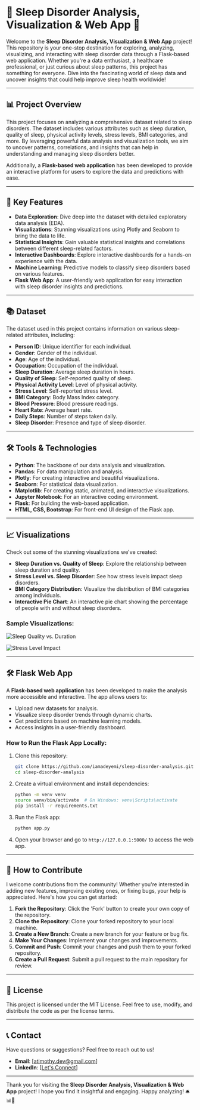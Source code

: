 # 🌟 Sleep Disorder Analysis, Visualization & Web App 🌟

Welcome to the **Sleep Disorder Analysis, Visualization & Web App** project! This repository is your one-stop destination for exploring, analyzing, visualizing, and interacting with sleep disorder data through a Flask-based web application. Whether you're a data enthusiast, a healthcare professional, or just curious about sleep patterns, this project has something for everyone. Dive into the fascinating world of sleep data and uncover insights that could help improve sleep health worldwide!

---

## 📊 Project Overview

This project focuses on analyzing a comprehensive dataset related to sleep disorders. The dataset includes various attributes such as sleep duration, quality of sleep, physical activity levels, stress levels, BMI categories, and more. By leveraging powerful data analysis and visualization tools, we aim to uncover patterns, correlations, and insights that can help in understanding and managing sleep disorders better.

Additionally, a **Flask-based web application** has been developed to provide an interactive platform for users to explore the data and predictions with ease.

---

## 🚀 Key Features

- **Data Exploration**: Dive deep into the dataset with detailed exploratory data analysis (EDA).
- **Visualizations**: Stunning visualizations using Plotly and Seaborn to bring the data to life.
- **Statistical Insights**: Gain valuable statistical insights and correlations between different sleep-related factors.
- **Interactive Dashboards**: Explore interactive dashboards for a hands-on experience with the data.
- **Machine Learning**: Predictive models to classify sleep disorders based on various features.
- **Flask Web App**: A user-friendly web application for easy interaction with sleep disorder insights and predictions.

---

## 📚 Dataset

The dataset used in this project contains information on various sleep-related attributes, including:

- **Person ID**: Unique identifier for each individual.
- **Gender**: Gender of the individual.
- **Age**: Age of the individual.
- **Occupation**: Occupation of the individual.
- **Sleep Duration**: Average sleep duration in hours.
- **Quality of Sleep**: Self-reported quality of sleep.
- **Physical Activity Level**: Level of physical activity.
- **Stress Level**: Self-reported stress level.
- **BMI Category**: Body Mass Index category.
- **Blood Pressure**: Blood pressure readings.
- **Heart Rate**: Average heart rate.
- **Daily Steps**: Number of steps taken daily.
- **Sleep Disorder**: Presence and type of sleep disorder.

---

## 🛠️ Tools & Technologies

- **Python**: The backbone of our data analysis and visualization.
- **Pandas**: For data manipulation and analysis.
- **Plotly**: For creating interactive and beautiful visualizations.
- **Seaborn**: For statistical data visualization.
- **Matplotlib**: For creating static, animated, and interactive visualizations.
- **Jupyter Notebook**: For an interactive coding environment.
- **Flask**: For building the web-based application.
- **HTML, CSS, Bootstrap**: For front-end UI design of the Flask app.

---

## 📈 Visualizations

Check out some of the stunning visualizations we've created:

- **Sleep Duration vs. Quality of Sleep**: Explore the relationship between sleep duration and quality.
- **Stress Level vs. Sleep Disorder**: See how stress levels impact sleep disorders.
- **BMI Category Distribution**: Visualize the distribution of BMI categories among individuals.
- **Interactive Pie Chart**: An interactive pie chart showing the percentage of people with and without sleep disorders.

### Sample Visualizations:

![Sleep Quality vs. Duration](./images/sleep_quality_vs_duration.png)

![Stress Level Impact](./images/stress_level_impact.png)

---

## 🛠️ Flask Web App

A **Flask-based web application** has been developed to make the analysis more accessible and interactive. The app allows users to:

- Upload new datasets for analysis.
- Visualize sleep disorder trends through dynamic charts.
- Get predictions based on machine learning models.
- Access insights in a user-friendly dashboard.

### How to Run the Flask App Locally:

1. Clone this repository:
   ```bash
   git clone https://github.com/iamadeyemi/sleep-disorder-analysis.git
   cd sleep-disorder-analysis
   ```

2. Create a virtual environment and install dependencies:
   ```bash
   python -m venv venv
   source venv/bin/activate  # On Windows: venv\Scripts\activate
   pip install -r requirements.txt
   ```

3. Run the Flask app:
   ```bash
   python app.py
   ```

4. Open your browser and go to `http://127.0.0.1:5000/` to access the web app.

---

## 🤝 How to Contribute

I welcome contributions from the community! Whether you're interested in adding new features, improving existing ones, or fixing bugs, your help is appreciated. Here's how you can get started:

1. **Fork the Repository**: Click the 'Fork' button to create your own copy of the repository.
2. **Clone the Repository**: Clone your forked repository to your local machine.
3. **Create a New Branch**: Create a new branch for your feature or bug fix.
4. **Make Your Changes**: Implement your changes and improvements.
5. **Commit and Push**: Commit your changes and push them to your forked repository.
6. **Create a Pull Request**: Submit a pull request to the main repository for review.

---

## 🐝 License

This project is licensed under the MIT License. Feel free to use, modify, and distribute the code as per the license terms.

---

## 📞 Contact

Have questions or suggestions? Feel free to reach out to us!

- **Email**: [atimothy.dev@gmail.com]
- **LinkedIn**: [[Let's Connect](https://www.linkedin.com/in/timothy-ade)]

---

Thank you for visiting the **Sleep Disorder Analysis, Visualization & Web App** project! I hope you find it insightful and engaging. Happy analyzing! 🛎️📊🌟